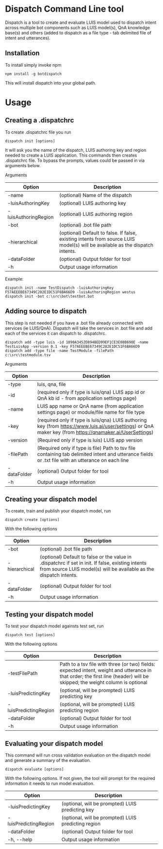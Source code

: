 # Dispatch Command Line tool

Dispatch is a tool to create and evaluate LUIS model used to dispatch intent across multiple bot components such as LUIS model(s), QnA knowledge base(s) and others (added to dispatch as a file type - tab delimited file of intent and utterances).

## Installation
To install simply invoke npm 

```shell
npm install -g botdispatch
```

This will install dispatch into your global path.

# Usage

## Creating a .dispatchrc 

To create .dispatchrc file you run 

```shell
dispatch init [options]
```

It will ask you the name of the dispatch, LUIS authoring key and region needed to create a LUIS application.  This commands then creates .dispatchrc file.
To bypass the prompts, values could be passed in via arguments below.

Arguments

| Option               | Description                       |
| -------------------- | --------------------------------- |
| -name                | (optional) Name of the dispatch   |
| -luisAuthoringKey    | (optional) LUIS authoring key     |
| -luisAuthoringRegion | (optional) LUIS authoring region  |
| -bot                 | (optional) .bot file path         |
| -hierarchical        | (optional) Default to false.  If false, existing intents from source LUIS model(s) will be available as the dispatch intents. |
| -dataFolder          | (optional) Output folder for tool |
| -h                   | Output usage information |

Example:

```shell
dispatch init -name TestDispatch -luisAuthoringKey F57AEEEBE67349C282E1DC51F6BA66D9 -luisAuthoringRegion westus 
dispatch init -bot c:\src\bot\testbot.bot
```


## Adding source to dispatch

This step is not needed if you have a .bot file already connected with services (ie LUIS/QnA). Dispatch will take the services in .bot file
and add each of the services it can dispatch to .dispatchrc.

```shell
dispatch add -type luis -id 1090A3452D894BED99EF1CE3E08B690E -name TestLuisApp -version 0.1 -key F57AEEEBE67349C282E1DC51F6BA66D9
dispatch add -type file -name TestModule -filePath c:\src\testmodule.tsv

```

Arguments

| Option       | Description |
| -----------  | ----------- |
| -type        | luis, qna, file|
| -id          | (required only if type is luis/qna) LUIS app id or QnA kb id - from application settings page)|
| -name        | LUIS app name or QnA name (from application settings page) or module/file name for file type |
| -key         | (required only if type is luis/qna) LUIS authoring key (from https://www.luis.ai/user/settings) or QnA maker key (from https://qnamaker.ai/UserSettings) |
| -version     | (Required only if type is luis) LUIS app version |
| -filePath    | (Required only if type is file) Path to tsv file containing tab delimited intent and utterance fields or .txt file with an utterance on each line |
| -dataFolder  | (optional) Output folder for tool |
| -h           | Output usage information |


## Creating your dispatch model  

To create, train and publish your dispatch model, run

```shell
dispatch create [options]
```

With the following options

| Option               | Description                                                  |
| ----------------     | ------------------------------------------------------------ |
| -bot                 | (optional) .bot file path         |
| -hierarchical        | (optional) Default to false or the value in .dispatchrc if set in init.  If false, existing intents from source LUIS model(s) will be available as the dispatch intents. |
| -dataFolder          | (optional) Output folder for tool |
| -h                   | Output usage information |

## Testing your dispatch model  

To test your dispatch model againsts test set, run

```shell
dispatch test [options]
```

With the following options

| Option               | Description                                                  |
| ----------------     | ------------------------------------------------------------ |
| -testFilePath        | Path to a tsv file with three (or two) fields: expected intent, weight and utterance in that order; the first line (header) will be skipped; the weight column is optional     |
| -luisPredictingKey   | (optional, will be prompted) LUIS predicting key     |
| -luisPredictingRegion| (optional, will be prompted) LUIS predicting region  |
| -dataFolder          | (optional) Output folder for tool |
| -h                   | Output usage information |

## Evaluating your dispatch model  

This command will run cross validation evaluation on the dispatch model and generate a summary of the evaluation.    

```shell
dispatch evaluate [options]
```

With the following options.  If not given, the tool will prompt for the required information it needs to run model evaluation.

|Option | Description|
| ------ | ----------- |
| -luisPredictingKey    | (optional, will be prompted) LUIS predicting key     |
| -luisPredictingRegion | (optional, will be prompted) LUIS predicting region  |
| -dataFolder           | (optional) Output folder for tool |
| -h, --help            | Output usage information|


